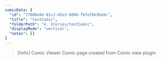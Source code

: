 ```yaml
---
comicData: {
  "id": "77880a9d-81c2-45e3-8090-fbfef6b3ba9c",
  "title": "testComic",
  "folderPath": "4. Stories/testComic",
  "displayMode": "vertical",
  "notes": []
}
---
```


> [!info] Comic Viewer
> Comic page created from Comic view plugin
